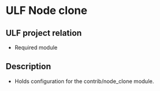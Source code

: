 # ULF Node clone
## ULF project relation
- Required module

## Description
- Holds configuration for the contrib/node_clone module.

